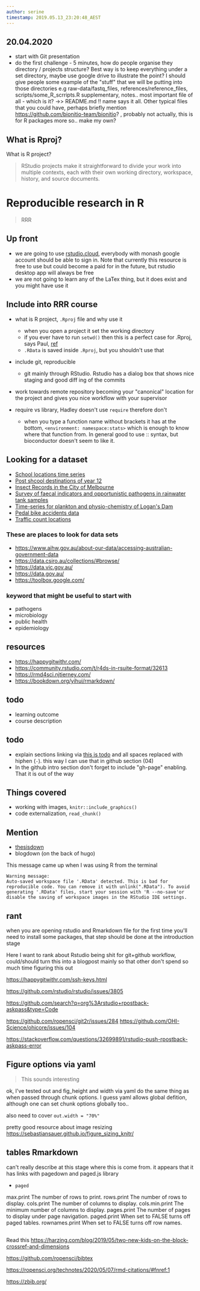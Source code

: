 ```yaml
---
author: serine
timestamp: 2019.05.13_23:20:48_AEST
---
```


## 20.04.2020

- start with Git presentation
- do the first challenge - 5 minutes, how do people organise they directory / projects structure? Best way is to keep everything under a set directory, maybe use google drive to illustrate the point?
I should give people some example of the "stuff" that we will be putting into those directories e.g raw-data/fastq_files, references/reference_files, scripts/some_R_scrripts.R supplementary, notes.. most important file of all - which is it? ->> README.md !! name says it all. Other typical files that you could have, perhaps briefly mention https://github.com/bionitio-team/bionitio? , probably not actually, this is for R packages more so.. make my own?

## What is Rproj?

What is R project?

> RStudio projects make it straightforward to divide your work into multiple contexts, each with their own working directory, workspace, history, and source documents.


# Reproducible research in R

> RRR

## Up front

- we are going to use [rstudio.cloud](https://rstudio.cloud), everybody with monash google account should be able to sign in. Note that currently this resource is free to use but could become a paid for in the future, but rstudio desktop app will always be free
- we are not going to learn any of the LaTex thing, but it does exist and you might have use it

## Include into RRR course

- what is R project, `.Rproj` file and why use it
    - when you open a project it set the working directory
    - if you ever have to run `setwd()` then this is a perfect case for .Rproj, says Paul, [ref](https://support.rstudio.com/hc/en-us/articles/200526207-Using-Projects)
    - `.RData` is saved inside `.Rproj`, but you shouldn't use that

- include git, reproducible
    - git mainly through RStudio. Rstudio has a dialog box that shows nice staging and good diff ing of the commits

- work towards remote repository becoming your "canonical" location for the project and gives you nice workflow with your supervisor
- require vs library, Hadley doesn't use `require` therefore don't
    - when you type a function name without brackets it has at the bottom, `<environment: namespace:stats>` which is enough to know where that function from. In general good to use :: syntax, but bioconductor doesn't seem to like it.

## Looking for a dataset

- [School locations time series](https://discover.data.vic.gov.au/dataset/school-locations-time-series/historical)
- [Post shcool destinations of year 12](https://discover.data.vic.gov.au/dataset/post-school-destinations-of-year-12-or-equivalent-completers-victorian-schools-2014/resource/114d958a-b040-46f3-be22-244c9dba4293)
- [Insect Records in the City of Melbourne](https://data.gov.au/dataset/ds-melbourne-https%3A%2F%2Fdata.melbourne.vic.gov.au%2Fapi%2Fviews%2F47ai-9yup/details?q=insect%20decline)
- [Survey of faecal indicators and opportunistic pathogens in rainwater tank samples](https://data.csiro.au/collections/#collection/CIcsiro:20954/SQpublic%20health/RP1/RS25/RORELEVANCE/STsearch-by-keyword/RI13/RT15/)
- [Time-series for plankton and physio-chemistry of Logan's Dam](https://data.csiro.au/collections/#collection/CIcsiro:5945/BTtn/BVFreshwater%20Ecology/RP1/RS25/RORELEVANCE/STnull/RI1/RT2/)
- [Pedal bike accidents data](https://www.aihw.gov.au/reports/injury/pedal-cyclist-injury-deaths-hospitalisations/data)
- [Traffic count locations](https://discover.data.vic.gov.au/dataset/traffic_count_locations)

### These are places to look for data sets

- https://www.aihw.gov.au/about-our-data/accessing-australian-government-data
- https://data.csiro.au/collections/#browse/
- https://data.vic.gov.au/
- https://data.gov.au/
- https://toolbox.google.com/

### keyword that might be useful to start with

- pathogens
- microbiology
- public health
- epidemiology

## resources

- https://happygitwithr.com/
- https://community.rstudio.com/t/r4ds-in-rsuite-format/32613
- https://rmd4sci.njtierney.com/
- https://bookdown.org/yihui/rmarkdown/

## todo

- learning outcome
- course description

## todo

- explain sections linking via [this is todo](#todo) and all spaces replaced with hiphen (`-`). this way I can use that in github section (04)
- In the github intro section don't forget to include "gh-page" enabling. That it is out of the way

## Things covered

- working with images, `knitr::include_graphics()`
- code externalization, `read_chunk()`

## Mention

- [thesisdown](https://github.com/ismayc/thesisdown)
- blogdown (on the back of hugo)

This message came up when I was using R from the terminal

```
Warning message:
Auto-saved workspace file '.RData' detected. This is bad for reproducible code. You can remove it with unlink(".RData"). To avoid generating '.RData' files, start your session with 'R --no-save'or disable the saving of workspace images in the RStudio IDE settings.
```

## rant

when you are opening rstudio and Rmarkdown file for the first time you'll need to install some packages, that step should be done at the introduction stage

Here I want to rank about Rstudio being shit for git+github workflow, could/should turn this into a blogpost mainly so that other don't spend so much time figuring this out

https://happygitwithr.com/ssh-keys.html

https://github.com/rstudio/rstudio/issues/3805

https://github.com/search?q=org%3Arstudio+rpostback-askpass&type=Code

https://github.com/ropensci/git2r/issues/284
https://github.com/OHI-Science/ohicore/issues/104

https://stackoverflow.com/questions/32699891/rstudio-push-rpostback-askpass-error

## Figure options via yaml

> This sounds interesting

ok, I've tested out and fig_height and width via yaml do the same thing as when passed through chunk options. I guess yaml allows global defition, although one can set chunk options globally too..

also need to cover `out.width = "70%"`

pretty good resource about image resizing https://sebastiansauer.github.io/figure_sizing_knitr/

## tables Rmarkdown

can't really describe at this stage where this is come from. it appears that it has links with pagedown and paged.js library

- `paged`

max.print	The number of rows to print.
rows.print	The number of rows to display.
cols.print	The number of columns to display.
cols.min.print	The minimum number of columns to display.
pages.print	The number of pages to display under page navigation.
paged.print	When set to FALSE turns off paged tables.
rownames.print	When set to FALSE turns off row names.

##

Read this https://harzing.com/blog/2019/05/two-new-kids-on-the-block-crossref-and-dimensions

https://github.com/ropensci/bibtex

https://ropensci.org/technotes/2020/05/07/rmd-citations/#fnref:1

https://zbib.org/